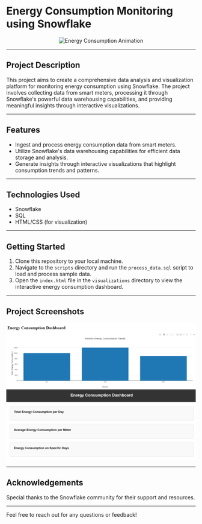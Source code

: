 # Energy Consumption Monitoring using Snowflake

<div align="center">
  <img src="animation.gif" alt="Energy Consumption Animation">
</div>

---

## Project Description

This project aims to create a comprehensive data analysis and visualization platform for monitoring energy consumption using Snowflake. The project involves collecting data from smart meters, processing it through Snowflake's powerful data warehousing capabilities, and providing meaningful insights through interactive visualizations.

---

## Features

- Ingest and process energy consumption data from smart meters.
- Utilize Snowflake's data warehousing capabilities for efficient data storage and analysis.
- Generate insights through interactive visualizations that highlight consumption trends and patterns.

---

## Technologies Used

- Snowflake
- SQL
- HTML/CSS (for visualization)

---

## Getting Started

1. Clone this repository to your local machine.
2. Navigate to the `scripts` directory and run the `process_data.sql` script to load and process sample data.
3. Open the `index.html` file in the `visualizations` directory to view the interactive energy consumption dashboard.

---

## Project Screenshots

<div align="center">
  <img src="screenshot1.png" alt="Dashboard Screenshot 1">
  <br>
  <img src="screenshot2.png" alt="Dashboard Screenshot 2">
</div>

---

## Acknowledgements

Special thanks to the Snowflake community for their support and resources.

---

Feel free to reach out for any questions or feedback!

